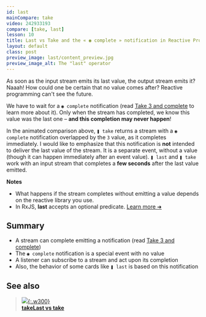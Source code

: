 ```yaml
---
id: last
mainCompare: take
video: 242933193
compare: [take, last]
lesson: 10
title: Last vs Take and the « ◉ complete » notification in Reactive Programming
layout: default
class: post
preview_image: last/content_preview.jpg
preview_image_alt: The "last" operator
---
```


As soon as the input stream emits its last value, the output stream emits it? Naaah! How could one be certain that no value comes after? Reactive programming can't see the future.

We have to wait for a `◉ complete` notification (read [Take 3 and complete](/take) to learn more about it). Only when the stream has completed, we know this value was the last one – **and this completion may never happen**!

In the animated comparison above, `❚ take` returns a stream with a `◉ complete` notification overlapped by the `3` value, as it completes immediately. I would like to emphasize that this notification is **not** intended to deliver the last value of the stream. It is a separate event, without a value (though it can happen immediately after an event value). `❚ last` and `❚ take` work with an input stream that completes a **few seconds** after the last value emitted.

**Notes** 

- What happens if the stream completes without emitting a value depends on the reactive library you use.
- In RxJS, **last** accepts an optional predicate. [Learn more ➜](/skipWhile#part-iii---pick)

## Summary

- A stream can complete emitting a notification (read [Take 3 and complete](/take))
- The `◉ complete` notification is a special event with no value
- A listener can subscribe to a stream and act upon its completion
- Also, the behavior of some cards like `❚ last` is based on this notification

## See also

>  [![](/img/takeLast/content_preview.jpg){:.w300}](/takeLast) <br/> [**takeLast vs take**](/takeLast)